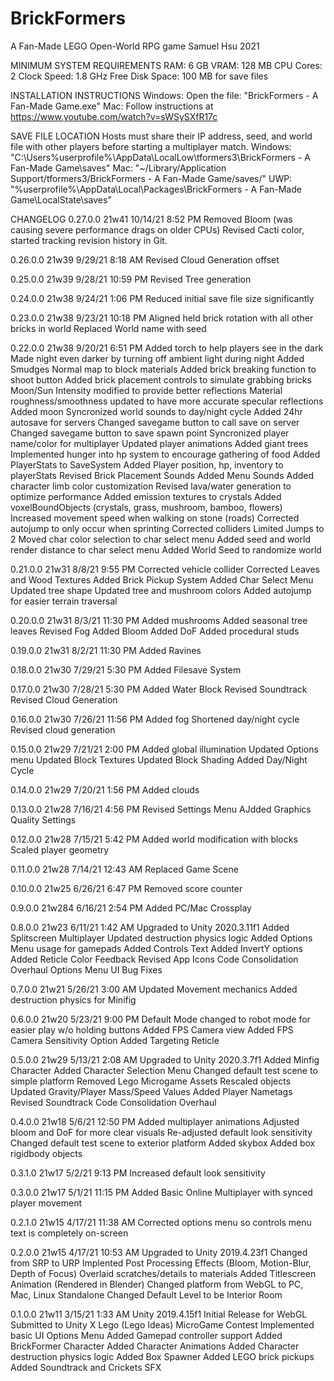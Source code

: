 # BrickFormers
A Fan-Made LEGO Open-World RPG game
Samuel Hsu 2021

MINIMUM SYSTEM REQUIREMENTS RAM: 6 GB VRAM: 128 MB CPU Cores: 2 Clock Speed: 1.8 GHz Free Disk Space: 100 MB for save files

INSTALLATION INSTRUCTIONS Windows: Open the file: "BrickFormers - A Fan-Made Game.exe" Mac: Follow instructions at https://www.youtube.com/watch?v=sWSySXfR17c

SAVE FILE LOCATION Hosts must share their IP address, seed, and world file with other players before starting a multiplayer match. Windows: "C:\Users%userprofile%\AppData\LocalLow\tformers3\BrickFormers - A Fan-Made Game\saves" Mac: "~/Library/Application Support/tformers3/BrickFormers - A Fan-Made Game/saves/" UWP: "%userprofile%\AppData\Local\Packages\BrickFormers - A Fan-Made Game\LocalState\saves"

CHANGELOG
0.27.0.0 21w41 10/14/21 8:52 PM Removed Bloom (was causing severe performance drags on older CPUs) Revised Cacti color, started tracking revision history in Git.

0.26.0.0 21w39 9/29/21 8:18 AM Revised Cloud Generation offset

0.25.0.0 21w39 9/28/21 10:59 PM Revised Tree generation

0.24.0.0 21w38 9/24/21 1:06 PM Reduced initial save file size significantly

0.23.0.0 21w38 9/23/21 10:18 PM Aligned held brick rotation with all other bricks in world Replaced World name with seed

0.22.0.0 21w38 9/20/21 6:51 PM Added torch to help players see in the dark Made night even darker by turning off ambient light during night Added Smudges Normal map to block materials Added brick breaking function to shoot button Added brick placement controls to simulate grabbing bricks Moon/Sun Intensity modified to provide better reflections Material roughness/smoothness updated to have more accurate specular reflections Added moon Syncronized world sounds to day/night cycle Added 24hr autosave for servers Changed savegame button to call save on server Changed savegame button to save spawn point Syncronized player name/color for multiplayer Updated player animations Added giant trees Implemented hunger into hp system to encourage gathering of food Added PlayerStats to SaveSystem Added Player position, hp, inventory to playerStats Revised Brick Placement Sounds Added Menu Sounds Added character limb color customization Revised lava/water generation to optimize performance Added emission textures to crystals Added voxelBoundObjects (crystals, grass, mushroom, bamboo, flowers) Increased movement speed when walking on stone (roads) Corrected autojump to only occur when sprinting Corrected colliders Limited Jumps to 2 Moved char color selection to char select menu Added seed and world render distance to char select menu Added World Seed to randomize world

0.21.0.0 21w31 8/8/21 9:55 PM Corrected vehicle collider Corrected Leaves and Wood Textures Added Brick Pickup System Added Char Select Menu Updated tree shape Updated tree and mushroom colors Added autojump for easier terrain traversal

0.20.0.0 21w31 8/3/21 11:30 PM Added mushrooms Added seasonal tree leaves Revised Fog Added Bloom Added DoF Added procedural studs

0.19.0.0 21w31 8/2/21 11:30 PM Added Ravines

0.18.0.0 21w30 7/29/21 5:30 PM Added Filesave System

0.17.0.0 21w30 7/28/21 5:30 PM Added Water Block Revised Soundtrack Revised Cloud Generation

0.16.0.0 21w30 7/26/21 11:56 PM Added fog Shortened day/night cycle Revised cloud generation

0.15.0.0 21w29 7/21/21 2:00 PM Added global illumination Updated Options menu Updated Block Textures Updated Block Shading Added Day/Night Cycle

0.14.0.0 21w29 7/20/21 1:56 PM Added clouds

0.13.0.0 21w28 7/16/21 4:56 PM Revised Settings Menu AJdded Graphics Quality Settings

0.12.0.0 21w28 7/15/21 5:42 PM Added world modification with blocks Scaled player geometry

0.11.0.0 21w28 7/14/21 12:43 AM Replaced Game Scene

0.10.0.0 21w25 6/26/21 6:47 PM Removed score counter

0.9.0.0 21w284 6/16/21 2:54 PM Added PC/Mac Crossplay

0.8.0.0 21w23 6/11/21 1:42 AM Upgraded to Unity 2020.3.11f1 Added Splitscreen Multiplayer Updated destruction physics logic Added Options Menu usage for gamepads Added Controls Text Added InvertY options Added Reticle Color Feedback Revised App Icons Code Consolidation Overhaul Options Menu UI Bug Fixes

0.7.0.0 21w21 5/26/21 3:00 AM Updated Movement mechanics Added destruction physics for Minifig

0.6.0.0 21w20 5/23/21 9:00 PM Default Mode changed to robot mode for easier play w/o holding buttons Added FPS Camera view Added FPS Camera Sensitivity Option Added Targeting Reticle

0.5.0.0 21w29 5/13/21 2:08 AM Upgraded to Unity 2020.3.7f1 Added Minfig Character Added Character Selection Menu Changed default test scene to simple platform Removed Lego Microgame Assets Rescaled objects Updated Gravity/Player Mass/Speed Values Added Player Nametags Revised Soundtrack Code Consolidation Overhaul

0.4.0.0 21w18 5/6/21 12:50 PM Added multiplayer animations Adjusted bloom and DoF for more clear visuals Re-adjusted default look sensitivity Changed default test scene to exterior platform Added skybox Added box rigidbody objects

0.3.1.0 21w17 5/2/21 9:13 PM Increased default look sensitivity

0.3.0.0 21w17 5/1/21 11:15 PM Added Basic Online Multiplayer with synced player movement

0.2.1.0 21w15 4/17/21 11:38 AM Corrected options menu so controls menu text is completely on-screen

0.2.0.0 21w15 4/17/21 10:53 AM Upgraded to Unity 2019.4.23f1 Changed from SRP to URP Implented Post Processing Effects (Bloom, Motion-Blur, Depth of Focus) Overlaid scratches/details to materials Added Titlescreen Animation (Rendered in Blender) Changed platform from WebGL to PC, Mac, Linux Standalone Changed Default Level to be Interior Room

0.1.0.0 21w11 3/15/21 1:33 AM Unity 2019.4.15f1 Initial Release for WebGL Submitted to Unity X Lego (Lego Ideas) MicroGame Contest Implemented basic UI Options Menu Added Gamepad controller support Added BrickFormer Character Added Character Animations Added Character destruction physics logic Added Box Spawner Added LEGO brick pickups Added Soundtrack and Crickets SFX
